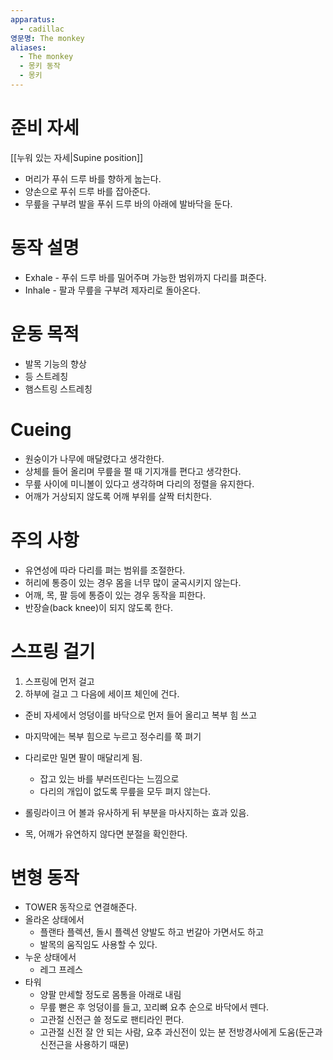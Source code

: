 ```yaml
---
apparatus:
  - cadillac
영문명: The monkey
aliases:
  - The monkey
  - 몽키 동작
  - 몽키
---
```


# 준비 자세

[[누워 있는 자세|Supine position]]

- 머리가 푸쉬 드루 바를 향하게 눕는다.
- 양손으로 푸쉬 드루 바를 잡아준다.
- 무릎을 구부려 발을 푸쉬 드루 바의 아래에 발바닥을 둔다.

# 동작 설명

- Exhale - 푸쉬 드루 바를 밀어주며 가능한 범위까지 다리를 펴준다.
- Inhale - 팔과 무릎을 구부려 제자리로 돌아온다.

# 운동 목적

- 발목 기능의 향상
- 등 스트레칭
- 햄스트링 스트레칭

# Cueing

- 원숭이가 나무에 매달렸다고 생각한다.
- 상체를 들어 올리며 무릎을 펼 때 기지개를 편다고 생각한다.
- 무릎 사이에 미니볼이 있다고 생각하며 다리의 정렬을 유지한다.
- 어깨가 거상되지 않도록 어깨 부위를 살짝 터치한다.

# 주의 사항

- 유연성에 따라 다리를 펴는 범위를 조절한다.
- 허리에 통증이 있는 경우 몸을 너무 많이 굴곡시키지 않는다.
- 어깨, 목, 팔 등에 통증이 있는 경우 동작을 피한다.
- 반장슬(back knee)이 되지 않도록 한다.

# 스프링 걸기

1. 스프링에 먼저 걸고
2. 하부에 걸고 그 다음에 세이프 체인에 건다.

- 준비 자세에서 엉덩이를 바닥으로 먼저 들어 올리고 복부 힘 쓰고
- 마지막에는 복부 힘으로 누르고 정수리를 쭉 펴기

- 다리로만 밀면 팔이 매달리게 됨.
    - 잡고 있는 바를 부러뜨린다는 느낌으로
    - 다리의 개입이 없도록 무릎을 모두 펴지 않는다.
- 롤링라이크 어 볼과 유사하게 뒤 부분을 마사지하는 효과 있음.
- 목, 어깨가 유연하지 않다면 분절을 확인한다.

# 변형 동작

- TOWER 동작으로 연결해준다.
- 올라온 상태에서
    - 플랜타 플렉션, 돌시 플렉션 양발도 하고 번갈아 가면서도 하고
    - 발목의 움직임도 사용할 수 있다.
- 누운 상태에서
    - 레그 프레스
- 타워
    - 양팔 만세할 정도로 몸통을 아래로 내림
    - 무릎 뻗은 후 엉덩이를 들고, 꼬리뼈 요추 순으로 바닥에서 뗀다.
    - 고관절 신전근 쓸 정도로 팬티라인 편다.
    - 고관절 신전 잘 안 되는 사람, 요추 과신전이 있는 분 전방경사에게 도움(둔근과 신전근을 사용하기 때문)